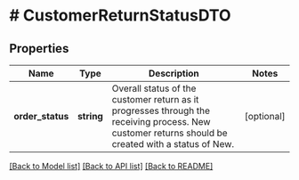 # # CustomerReturnStatusDTO

## Properties

Name | Type | Description | Notes
------------ | ------------- | ------------- | -------------
**order_status** | **string** | Overall status of the customer return as it progresses through the receiving process. New customer returns should be created with a status of New. | [optional]

[[Back to Model list]](../../README.md#models) [[Back to API list]](../../README.md#endpoints) [[Back to README]](../../README.md)
